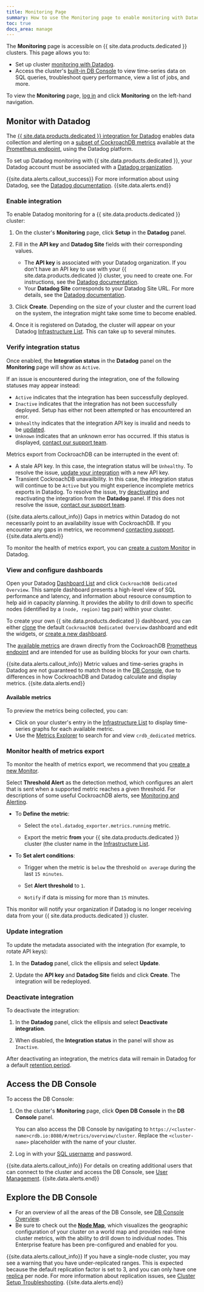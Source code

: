 ```yaml
---
title: Monitoring Page
summary: How to use the Monitoring page to enable monitoring with Datadog and access the DB Console.
toc: true
docs_area: manage
---
```


The **Monitoring** page is accessible on {{ site.data.products.dedicated }} clusters. This page allows you to:

- Set up cluster [monitoring with Datadog](#monitor-with-datadog).
- Access the cluster's [built-in DB Console](#access-the-db-console) to view time-series data on SQL queries, troubleshoot query performance, view a list of jobs, and more.

To view the **Monitoring** page, [log in](https://cockroachlabs.cloud/) and click **Monitoring** on the left-hand navigation.

## Monitor with Datadog

The [{{ site.data.products.dedicated }} integration for Datadog](https://docs.datadoghq.com/integrations/cockroachdb_dedicated/) enables data collection and alerting on a [subset of CockroachDB metrics](#available-metrics) available at the [Prometheus endpoint](../{{site.versions["stable"]}}/monitoring-and-alerting.html#prometheus-endpoint), using the Datadog platform.

To set up Datadog monitoring with {{ site.data.products.dedicated }}, your Datadog account must be associated with a [Datadog organization](https://docs.datadoghq.com/account_management/#organizations).

{{site.data.alerts.callout_success}}
For more information about using Datadog, see the [Datadog documentation](https://docs.datadoghq.com/).
{{site.data.alerts.end}}

### Enable integration

To enable Datadog monitoring for a {{ site.data.products.dedicated }} cluster:

1. On the cluster's **Monitoring** page, click **Setup** in the **Datadog** panel.

1. Fill in the **API key** and **Datadog Site** fields with their corresponding values.
    - The **API key** is associated with your Datadog organization. If you don't have an API key to use with your {{ site.data.products.dedicated }} cluster, you need to create one. For instructions, see the [Datadog documentation](https://docs.datadoghq.com/account_management/api-app-keys/#add-an-api-key-or-client-token).
    - Your **Datadog Site** corresponds to your Datadog Site URL. For more details, see the [Datadog documentation](https://docs.datadoghq.com/getting_started/site/).

1. Click **Create**. Depending on the size of your cluster and the current load on the system, the integration might take some time to become enabled.

1. Once it is registered on Datadog, the cluster will appear on your Datadog [Infrastructure List](https://docs.datadoghq.com/infrastructure/list/). This can take up to several minutes.

### Verify integration status

Once enabled, the **Integration status** in the **Datadog** panel on the **Monitoring** page will show as `Active`.

If an issue is encountered during the integration, one of the following statuses may appear instead:

- `Active` indicates that the integration has been successfully deployed.
- `Inactive` indicates that the integration has not been successfully deployed. Setup has either not been attempted or has encountered an error.
- `Unhealthy` indicates that the integration API key is invalid and needs to be [updated](#update-integration).
- `Unknown` indicates that an unknown error has occurred. If this status is displayed, [contact our support team](https://support.cockroachlabs.com/).

Metrics export from CockroachDB can be interrupted in the event of:

- A stale API key. In this case, the integration status will be `Unhealthy`. To resolve the issue, [update your integration](#update-integration) with a new API key.
- Transient CockroachDB unavailbility. In this case, the integration status will continue to be `Active` but you might experience incomplete metrics exports in Datadog. To resolve the issue, try [deactivating](#deactivate-integration) and reactivating the integration from the **Datadog** panel. If this does not resolve the issue, [contact our support team](https://support.cockroachlabs.com/).

{{site.data.alerts.callout_info}}
Gaps in metrics within Datadog do not necessarily point to an availability issue with CockroachDB. If you encounter any gaps in metrics, we recommend [contacting support](https://support.cockroachlabs.com/).
{{site.data.alerts.end}}

To monitor the health of metrics export, you can [create a custom Monitor](#monitor-health-of-metrics-export) in Datadog. 

### View and configure dashboards

Open your Datadog [Dashboard List](https://docs.datadoghq.com/dashboards/#dashboard-list) and click `CockroachDB Dedicated Overview`. This sample dashboard presents a high-level view of SQL performance and latency, and information about resource consumption to help aid in capacity planning. It provides the ability to drill down to specific nodes (identified by a `(node, region)` tag pair) within your cluster.

To create your own {{ site.data.products.dedicated }} dashboard, you can either [clone](https://docs.datadoghq.com/dashboards/#clone-dashboard) the default `CockroachDB Dedicated Overview` dashboard and edit the widgets, or [create a new dashboard](https://docs.datadoghq.com/dashboards/#new-dashboard).

The [available metrics](#available-metrics) are drawn directly from the CockroachDB [Prometheus endpoint](../{{site.versions["stable"]}}/monitoring-and-alerting.html#prometheus-endpoint) and are intended for use as building blocks for your own charts.

{{site.data.alerts.callout_info}}
Metric values and time-series graphs in Datadog are not guaranteed to match those in the [DB Console](#access-the-db-console), due to differences in how CockroachDB and Datadog calculate and display metrics.
{{site.data.alerts.end}}

#### Available metrics

To preview the metrics being collected, you can:

- Click on your cluster's entry in the [Infrastructure List](https://docs.datadoghq.com/infrastructure/list/) to display time-series graphs for each available metric.
- Use the [Metrics Explorer](https://docs.datadoghq.com/metrics/explorer/) to search for and view `crdb_dedicated` metrics.

### Monitor health of metrics export

To monitor the health of metrics export, we recommend that you [create a new Monitor](https://docs.datadoghq.com/monitors/create/types/metric/?tab=threshold).

Select **Threshold Alert** as the detection method, which configures an alert that is sent when a supported metric reaches a given threshold. For descriptions of some useful CockroachDB alerts, see [Monitoring and Alerting](../{{site.versions["stable"]}}/monitoring-and-alerting.html#events-to-alert-on).

- To **Define the metric**:

    - Select the `otel.datadog_exporter.metrics.running` metric.

    - Export the metric **from** your {{ site.data.products.dedicated }} cluster (the cluster name in the [Infrastructure List](https://docs.datadoghq.com/infrastructure/list/).

- To **Set alert conditions**:

    - Trigger when the metric is `below` the threshold `on average` during the last `15 minutes`.

    - Set **Alert threshold** to `1`.

    - `Notify` if data is missing for more than `15` minutes.

This monitor will notify your organization if Datadog is no longer receiving data from your {{ site.data.products.dedicated }} cluster.

### Update integration

To update the metadata associated with the integration (for example, to rotate API keys):

1. In the **Datadog** panel, click the ellipsis and select **Update**.

1. Update the **API key** and **Datadog Site** fields and click **Create**. The integration will be redeployed. 

### Deactivate integration

To deactivate the integration:

1. In the **Datadog** panel, click the ellipsis and select **Deactivate integration**.

1. When disabled, the **Integration status** in the panel will show as `Inactive`.

After deactivating an integration, the metrics data will remain in Datadog for a default [retention period](https://docs.datadoghq.com/developers/guide/data-collection-resolution-retention/). 

## Access the DB Console

To access the DB Console:

1. On the cluster's **Monitoring** page, click **Open DB Console** in the **DB Console** panel.

    You can also access the DB Console by navigating to `https://<cluster-name>crdb.io:8080/#/metrics/overview/cluster`. Replace the `<cluster-name>` placeholder with the name of your cluster.

2. Log in with your [SQL username](user-authorization.html) and password.

{{site.data.alerts.callout_info}}
For details on creating additional users that can connect to the cluster and access the DB Console, see [User Management](user-authorization.html).
{{site.data.alerts.end}}

## Explore the DB Console

- For an overview of all the areas of the DB Console, see [DB Console Overview](../{{site.versions["stable"]}}/ui-overview.html).
- Be sure to check out the [**Node Map**](../{{site.versions["stable"]}}/ui-overview.html), which visualizes the geographic configuration of your cluster on a world map and provides real-time cluster metrics, with the ability to drill down to individual nodes. This Enterprise feature has been pre-configured and enabled for you.

{{site.data.alerts.callout_info}}
If you have a single-node cluster, you may see a warning that you have under-replicated ranges. This is expected because the default replication factor is set to 3, and you can only have one [replica](../{{site.versions["stable"]}}/architecture/overview.html#architecture-replica) per node. For more information about replication issues, see [Cluster Setup Troubleshooting](../{{site.versions["stable"]}}/cluster-setup-troubleshooting.html#db-console-shows-under-replicated-unavailable-ranges).
{{site.data.alerts.end}}
